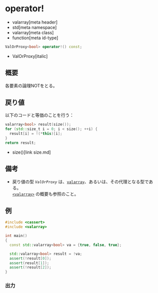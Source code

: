 # operator!
* valarray[meta header]
* std[meta namespace]
* valarray[meta class]
* function[meta id-type]

```cpp
ValOrProxy<bool> operator!() const;
```
* ValOrProxy[italic]

## 概要
各要素の論理NOTをとる。


## 戻り値
以下のコードと等価のことを行う：

```cpp
valarray<bool> result(size());
for (std::size_t i = 0; i < size(); ++i) {
  result[i] = !(*this)[i];
}
return result;
```
* size()[link size.md]


## 備考
- 戻り値の型 *`ValOrProxy`* は、[`valarray`](../valarray.md)、あるいは、その代理となる型である。  
	[`<valarray>`](../../valarray.md) の概要も参照のこと。


## 例
```cpp example
#include <cassert>
#include <valarray>

int main()
{
  const std::valarray<bool> va = {true, false, true};

  std::valarray<bool> result = !va;
  assert(!result[0]);
  assert(result[1]);
  assert(!result[2]);
}
```

### 出力
```
```
